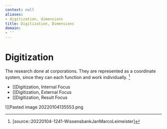 ```yaml
---
context: null
aliases:
- digitization, dimensions
title: Digitization, Dimensions
domain:
- ''
---
```


# Digitization

The research done at corporations. They are represented as a coordinate system, since they can each function and work individually. [^1]

- [[Digitization, Internal Focus
- [[Digitization, External Focus
- [[Digitization, Result Focus

![[Pasted image 20220104135553.png

[^1]: [source::20220104-1241-WissensbankJanMarcoLeimeister]
